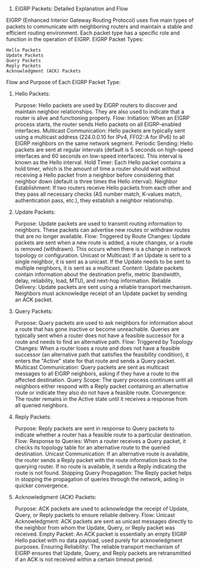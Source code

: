 1. EIGRP Packets: Detailed Explanation and Flow

EIGRP (Enhanced Interior Gateway Routing Protocol) uses five main types of packets to communicate with neighboring routers and maintain a stable and efficient routing environment. Each packet type has a specific role and function in the operation of EIGRP. 
EIGRP Packet Types:

    Hello Packets
    Update Packets
    Query Packets
    Reply Packets
    Acknowledgment (ACK) Packets

Flow and Purpose of Each EIGRP Packet Type:
1. Hello Packets:

    Purpose: Hello packets are used by EIGRP routers to discover and maintain neighbor relationships. They are also used to indicate that a router is alive and functioning properly.
    Flow:
        Initiation: When an EIGRP process starts, the router sends Hello packets on all EIGRP-enabled interfaces.
        Multicast Communication: Hello packets are typically sent using a multicast address (224.0.0.10 for IPv4, FF02::A for IPv6) to all EIGRP neighbors on the same network segment.
        Periodic Sending: Hello packets are sent at regular intervals (default is 5 seconds on high-speed interfaces and 60 seconds on low-speed interfaces). This interval is known as the Hello interval.
        Hold Timer: Each Hello packet contains a hold timer, which is the amount of time a router should wait without receiving a Hello packet from a neighbor before considering that neighbor down (default is three times the Hello interval).
        Neighbor Establishment: If two routers receive Hello packets from each other and they pass all necessary checks (AS number match, K-values match, authentication pass, etc.), they establish a neighbor relationship.

2. Update Packets:

    Purpose: Update packets are used to transmit routing information to neighbors. These packets can advertise new routes or withdraw routes that are no longer available.
    Flow:
        Triggered by Route Changes: Update packets are sent when a new route is added, a route changes, or a route is removed (withdrawn). This occurs when there is a change in network topology or configuration.
        Unicast or Multicast: If an Update is sent to a single neighbor, it is sent as a unicast. If the Update needs to be sent to multiple neighbors, it is sent as a multicast.
        Content: Update packets contain information about the destination prefix, metric (bandwidth, delay, reliability, load, MTU), and next-hop information.
        Reliable Delivery: Update packets are sent using a reliable transport mechanism. Neighbors must acknowledge receipt of an Update packet by sending an ACK packet.

3. Query Packets:

    Purpose: Query packets are used to ask neighbors for information about a route that has gone inactive or become unreachable. Queries are typically sent when a router does not have a feasible successor for a route and needs to find an alternative path.
    Flow:
        Triggered by Topology Changes: When a router loses a route and does not have a feasible successor (an alternative path that satisfies the feasibility condition), it enters the "Active" state for that route and sends a Query packet.
        Multicast Communication: Query packets are sent as multicast messages to all EIGRP neighbors, asking if they have a route to the affected destination.
        Query Scope: The query process continues until all neighbors either respond with a Reply packet containing an alternative route or indicate they also do not have a feasible route.
        Convergence: The router remains in the Active state until it receives a response from all queried neighbors.

4. Reply Packets:

    Purpose: Reply packets are sent in response to Query packets to indicate whether a router has a feasible route to a particular destination.
    Flow:
        Response to Queries: When a router receives a Query packet, it checks its topology table for an alternative route to the queried destination.
        Unicast Communication: If an alternative route is available, the router sends a Reply packet with the route information back to the querying router. If no route is available, it sends a Reply indicating the route is not found.
        Stopping Query Propagation: The Reply packet helps in stopping the propagation of queries through the network, aiding in quicker convergence.

5. Acknowledgment (ACK) Packets:

    Purpose: ACK packets are used to acknowledge the receipt of Update, Query, or Reply packets to ensure reliable delivery.
    Flow:
        Unicast Acknowledgment: ACK packets are sent as unicast messages directly to the neighbor from whom the Update, Query, or Reply packet was received.
        Empty Packet: An ACK packet is essentially an empty EIGRP Hello packet with no data payload, used purely for acknowledgment purposes.
        Ensuring Reliability: The reliable transport mechanism of EIGRP ensures that Update, Query, and Reply packets are retransmitted if an ACK is not received within a certain timeout period.
